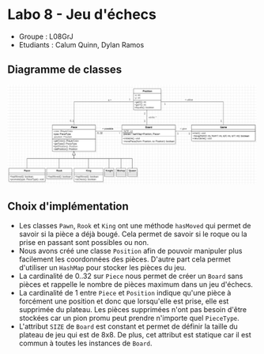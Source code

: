 # Labo 8 - Jeu d'échecs

- Groupe : L08GrJ
- Etudiants : Calum Quinn, Dylan Ramos

## Diagramme de classes

![img.png](img.png)

## Choix d'implémentation

- Les classes `Pawn`, `Rook` et `King` ont une méthode `hasMoved` qui permet de savoir si la pièce a déjà bougé. Cela
  permet de savoir si le roque ou la prise en passant sont possibles ou non.
- Nous avons créé une classe `Position` afin de pouvoir manipuler plus facilement les coordonnées des pièces. D'autre
  part cela permet d'utiliser un `HashMap` pour stocker les pièces du jeu.
- La cardinalité de 0..32 sur `Piece` nous permet de créer un `Board` sans pièces et rappelle le nombre de pièces
  maximum dans un jeu d'échecs.
- La cardinalité de 1 entre `Piece` et `Position` indique qu'une pièce à forcément une position et donc que lorsqu'elle
  est prise, elle est supprimée du plateau. Les pièces supprimées n'ont pas besoin d'être stockées car un pion promu
  peut prendre n'importe quel `PieceType`.
- L'attribut `SIZE` de `Board` est constant et permet de définir la taille du plateau de jeu qui est de 8x8. De plus,
  cet attribut est statique car il est commun à toutes les instances de `Board`.
